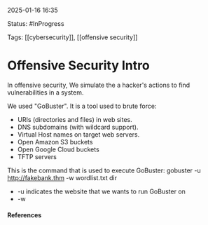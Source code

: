 
2025-01-16 16:35

Status: #InProgress

Tags: [[cybersecurity]], [[offensive security]] 

# Offensive Security Intro

In offensive security, We simulate the a hacker's actions to find vulnerabilities in a system.

We used "GoBuster". It is a tool used to brute force:
- URIs (directories and files) in web sites.
- DNS subdomains (with wildcard support).
- Virtual Host names on target web servers.
- Open Amazon S3 buckets
- Open Google Cloud buckets
- TFTP servers

This is the command that is used to execute GoBuster:
	gobuster -u http://fakebank.thm -w wordlist.txt dir

- -u indicates the website that we wants to run GoBuster on
- -w

#### References
